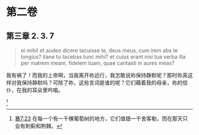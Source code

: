 # 第二卷
## 第三章 2. 3. 7

> ei mihi! et audeo dicere tacuisse te, deus meus, cum irem abs te longius? itane tu tacebas tunc mihi? et cuius erant nisi tua verba illa per matrem meam, fidelem tuam, quae cantasti in aures meas?

我有祸了！而我的上帝啊，当我离开祢远行，我怎敢说祢保持静默呢？那时祢真这样对我保持静默吗？可除了祢，这些言词是谁的呢？它们藉着我的母亲，祢的信仆，在我的耳朵里吟唱。

[^1]

[^1]: [赛7:23](https://biblehub.com/isaiah/7-23.htm) 在每一个有一千棵葡萄树的地方，它们值银一千舍客勒，而在那天只会有刺蓟和荆棘。